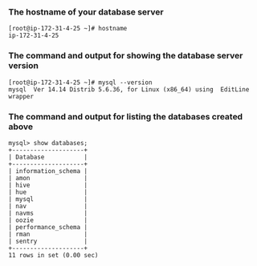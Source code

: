 ### The hostname of your database server
```
[root@ip-172-31-4-25 ~]# hostname
ip-172-31-4-25
```

### The command and output for showing the database server version
```
[root@ip-172-31-4-25 ~]# mysql --version
mysql  Ver 14.14 Distrib 5.6.36, for Linux (x86_64) using  EditLine wrapper
```
### The command and output for listing the databases created above
```
mysql> show databases;
+--------------------+
| Database           |
+--------------------+
| information_schema |
| amon               |
| hive               |
| hue                |
| mysql              |
| nav                |
| navms              |
| oozie              |
| performance_schema |
| rman               |
| sentry             |
+--------------------+
11 rows in set (0.00 sec)

```

